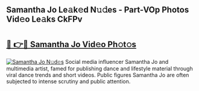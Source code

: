 ## Samantha Jo Le𝚊k𝚎d N𝚞𝚍es - Part-VOp Photos Vid𝚎o Le𝚊ks CkFPv

# <h2><a href="http://fbdv533.evod.top/?m=Samantha+Jo">🔗 👉🔴 Samantha Jo Vid𝚎o Ph𝚘t𝚘s</a></h2>

[![Samantha Jo N𝚞d𝚎s](https://i.imgur.com/8V9OHl7.gif)](http://fbdv533.evod.top/?m=Samantha+Jo)
Social media influencer Samantha Jo and multimedia artist, famed for publishing dance and lifestyle material through viral dance trends and short videos. Public figures Samantha Jo are often subjected to intense scrutiny and public attention. 
